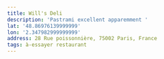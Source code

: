 ```yaml
---
title: Will's Deli
description: 'Pastrami excellent apparemment '
lat: '48.86976139999999'
lon: '2.347982999999999'
address: 28 Rue poissonnière, 75002 Paris, France
tags: à-essayer restaurant
---
```

